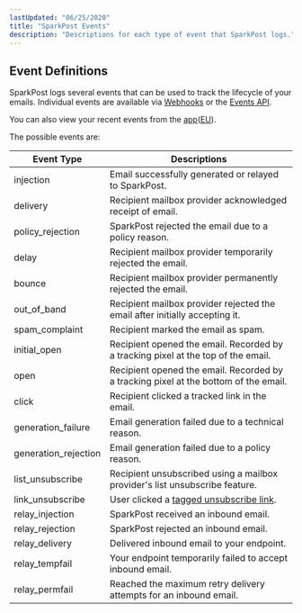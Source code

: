 ```yaml
---
lastUpdated: "06/25/2020"
title: "SparkPost Events"
description: "Descriptions for each type of event that SparkPost logs."
---
```


## Event Definitions

SparkPost logs several events that can be used to track the lifecycle of your emails.
Individual events are available via [Webhooks](https://developers.sparkpost.com/api/webhooks)
or the [Events API](https://developers.sparkpost.com/api/events/).

You can also view your recent events from the [app](https://app.sparkpost.com/reports/message-events)([EU](https://app.eu.sparkpost.com/reports/message-events)).

The possible events are:

| Event Type           | Descriptions |
|----------------------|--------------|
| injection            | Email successfully generated or relayed to SparkPost. |
| delivery             | Recipient mailbox provider acknowledged receipt of email. |
| policy_rejection     | SparkPost rejected the email due to a policy reason. |
| delay                | Recipient mailbox provider temporarily rejected the email. |
| bounce               | Recipient mailbox provider permanently rejected the email. |
| out_of_band          | Recipient mailbox provider rejected the email after initially accepting it. |
| spam_complaint       | Recipient marked the email as spam. |
| initial_open         | Recipient opened the email. Recorded by a tracking pixel at the top of the email. |
| open                 | Recipient opened the email. Recorded by a tracking pixel at the bottom of the email. |
| click                | Recipient clicked a tracked link in the email. |
| generation_failure   | Email generation failed due to a technical reason. |
| generation_rejection | Email generation failed due to a policy reason. |
| list_unsubscribe     | Recipient unsubscribed using a mailbox provider's list unsubscribe feature. |
| link_unsubscribe     | User clicked a [tagged unsubscribe link](https://www.sparkpost.com/docs/user-guide/setting-up-unsubscribe-links/). |
| relay_injection      | SparkPost received an inbound email. |
| relay_rejection      | SparkPost rejected an inbound email. |
| relay_delivery       | Delivered inbound email to your endpoint. |
| relay_tempfail       | Your endpoint temporarily failed to accept inbound email. |
| relay_permfail       | Reached the maximum retry delivery attempts for an inbound email.  |
